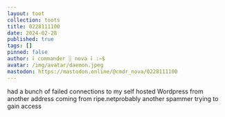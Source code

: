 ```yaml
---
layout: toot
collection: toots
title: 0228111100
date: 2024-02-28
published: true
tags: []
pinned: false
author: ⸸ commander ░ nova ⸸ :~$
avatar: /img/avatar/daemon.jpeg
mastodon: https://mastodon.online/@cmdr_nova/0228111100
---
```


had a bunch of failed connections to my self hosted Wordpress from another address coming from ripe.netprobably another spammer trying to gain access
